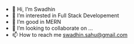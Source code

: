 - 👋 Hi, I’m Swadhin
- 👀 I’m interested in Full Stack Developement
- 🌱 I’m good in MERN
- 💞️ I’m looking to collaborate on ...
- 📫 How to reach me swadhin.sahu@gmail.com

<!---
swadhinmeta1984/swadhinmeta1984 is a ✨ special ✨ repository because its `README.md` (this file) appears on your GitHub profile.
You can click the Preview link to take a look at your changes.
--->
